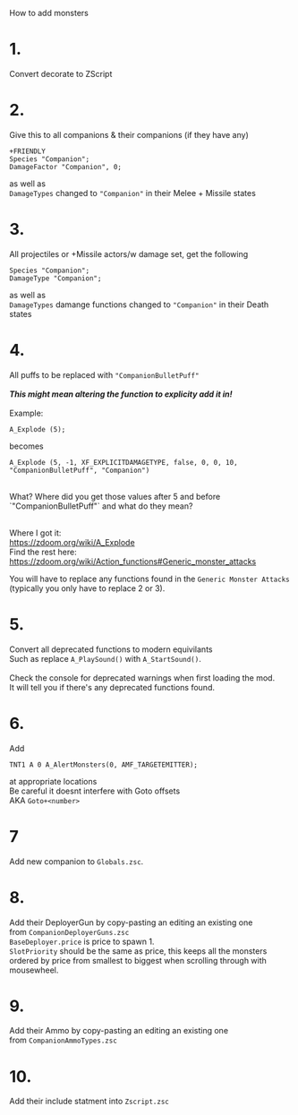 How to add monsters

# 1.
Convert decorate to ZScript

# 2.
Give this to all companions & their companions (if they have any)
```
+FRIENDLY
Species "Companion";
DamageFactor "Companion", 0;
```
as well as<br>
`DamageTypes` changed to `"Companion"` in their Melee + Missile states

# 3.
All projectiles or +Missile actors/w damage set, get the following
```
Species "Companion";
DamageType "Companion";
```
as well as<br>
`DamageTypes` damange functions changed to `"Companion"` in their Death states

# 4.
All puffs to be replaced with `"CompanionBulletPuff"`<br>
<br>
_**This might mean altering the function to explicity add it in!**_<br><br>
Example:<br>
```
A_Explode (5);
```
becomes
```
A_Explode (5, -1, XF_EXPLICITDAMAGETYPE, false, 0, 0, 10, "CompanionBulletPuff", "Companion")
```
<br>
What? Where did you get those values after 5 and before `"CompanionBulletPuff"` and what do they mean?<br>
<br>

Where I got it:<br>
https://zdoom.org/wiki/A_Explode<br>
Find the rest here:<br>
https://zdoom.org/wiki/Action_functions#Generic_monster_attacks<br>

You will have to replace any functions found in the `Generic Monster Attacks`<br>
(typically you only have to replace 2 or 3).

# 5.
Convert all deprecated functions to modern equivilants<br>
Such as replace `A_PlaySound()` with `A_StartSound()`.<br>
<br>
Check the console for deprecated warnings when first loading the mod.<br>
It will tell you if there's any deprecated functions found.

# 6.
Add<br>
```
TNT1 A 0 A_AlertMonsters(0, AMF_TARGETEMITTER);
```
at appropriate locations<br>
Be careful it doesnt interfere with Goto offsets<br>
AKA `Goto+<number>`

# 7
Add new companion to `Globals.zsc`.<br>

# 8.
Add their DeployerGun by copy-pasting an editing an existing one<br>
from `CompanionDeployerGuns.zsc`<br>
`BaseDeployer.price` is price to spawn 1.<br>
`SlotPriority` should be the same as price, this keeps all the monsters ordered
by price from smallest to biggest when scrolling through with mousewheel.<br>

# 9.
Add their Ammo by copy-pasting an editing an existing one<br>
from `CompanionAmmoTypes.zsc`<br>

# 10.
Add their include statment into `Zscript.zsc`<br>